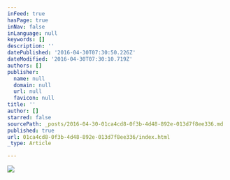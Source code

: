 ```yaml
---
inFeed: true
hasPage: true
inNav: false
inLanguage: null
keywords: []
description: ''
datePublished: '2016-04-30T07:30:50.226Z'
dateModified: '2016-04-30T07:30:10.719Z'
authors: []
publisher:
  name: null
  domain: null
  url: null
  favicon: null
title: ''
author: []
starred: false
sourcePath: _posts/2016-04-30-01ca4cd8-0f3b-4d48-892e-013d7f8ee336.md
published: true
url: 01ca4cd8-0f3b-4d48-892e-013d7f8ee336/index.html
_type: Article

---
```

![](https://the-grid-user-content.s3-us-west-2.amazonaws.com/78d2e8f5-24bd-4d5d-a1f8-da6158da47e0.jpg)